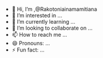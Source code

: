 - 👋 Hi, I’m ,@Rakotoniainamamitiana
- 👀 I’m interested in ...
- 🌱 I’m currently learning ...
- 💞️ I’m looking to collaborate on ...
- 📫 How to reach me ...
- 😄 Pronouns: ...
- ⚡ Fun fact: ...

<!---
Rakotoniainamamitiana/Rakotoniainamamitiana is a ✨ special ✨ repository because its `README.md` (this file) appears on your GitHub profile.
You can click the Preview link to take a look at your changes.
--->
